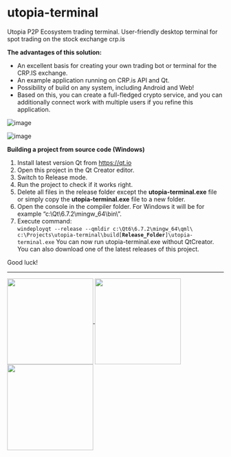 # utopia-terminal
Utopia P2P Ecosystem trading terminal. User-friendly desktop terminal for spot trading on the stock exchange crp.is

**The advantages of this solution:**
- An excellent basis for creating your own trading bot or terminal for the CRP.IS exchange.
- An example application running on CRP.is API and Qt.
- Possibility of build on any system, including Android and Web!
- Based on this, you can create a full-fledged crypto service, and you can additionally connect work with multiple users if you refine this application.

![image](https://github.com/user-attachments/assets/96bcb9ed-b935-4f89-9cb4-0736c4a6574b)


![image](https://github.com/user-attachments/assets/1cd0d58d-e267-4308-8b04-726c84a6d3cf)

<b>Building a project from source code (Windows)</b>
1. Install latest version Qt from https://qt.io
2. Open this project in the Qt Creator editor.
3. Switch to Release mode.
4. Run the project to check if it works right.
5. Delete all files in the release folder except the <b>utopia-terminal.exe</b> file or simply copy the <b>utopia-terminal.exe</b> file to a new folder.
6. Open the console in the compiler folder. For Windows it will be for example “c:\Qt\6.7.2\mingw_64\bin\”.
7. Execute command:\
   <code>windeployqt --release --qmldir c:\Qt6\6.7.2\mingw_64\qml\ c:\Projects\utopia-terminal\build\[<b>Release_Folder</b>]\utopia-terminal.exe</code>
You can now run utopia-terminal.exe without QtCreator.
You can also download one of the latest releases of this project.

Good luck!

---

<a href="https://udocs.gitbook.io/utopia-api/">
  <img align="center" width="200" src="https://github.com/Sagleft/ures/blob/master/udocs-btn.png?raw=true">
</a>

<a href="https://utopia.im/RUTECH">
  <img align="center" width="200" src="https://github.com/Sagleft/ures/blob/master/rutopia_tech.png?raw=true">
</a>

<a href="https://crp.is">
  <img align="center" width="200" src="https://github.com/Sagleft/ures/blob/master/crp_is.png?raw=true">
</a>
